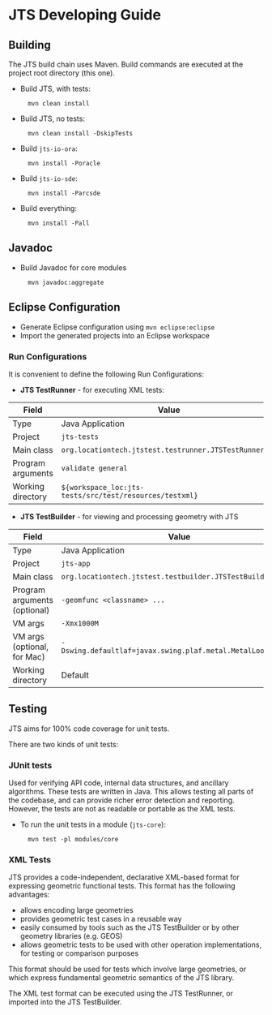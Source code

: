 # JTS Developing Guide

## Building

The JTS build chain uses Maven.  Build commands are executed at the project root directory (this one).

* Build JTS, with tests:

        mvn clean install

* Build JTS, no tests:

        mvn clean install -DskipTests

* Build `jts-io-ora`:

        mvn install -Poracle

* Build `jts-io-sde`:

        mvn install -Parcsde

* Build everything:

        mvn install -Pall

## Javadoc

* Build Javadoc for core modules

        mvn javadoc:aggregate

## Eclipse Configuration

* Generate Eclipse configuration using `mvn eclipse:eclipse`
* Import the generated projects into an Eclipse workspace

### Run Configurations

It is convenient to define the following Run Configurations:


* **JTS TestRunner** - for executing XML tests:

Field | Value
------|------
Type | Java Application
Project | `jts-tests`
Main class | `org.locationtech.jtstest.testrunner.JTSTestRunnerCmd`
Program arguments | `validate general`
Working directory | `${workspace_loc:jts-tests/src/test/resources/testxml}`

* **JTS TestBuilder** - for viewing and processing geometry with JTS

Field | Value
------|------
Type | Java Application
Project | `jts-app`
Main class | `org.locationtech.jtstest.testbuilder.JTSTestBuilder`
Program arguments (optional) | `-geomfunc <classname> ...`
VM args | `-Xmx1000M`
VM args (optional, for Mac) | `-Dswing.defaultlaf=javax.swing.plaf.metal.MetalLookAndFeel`
Working directory | Default

## Testing

JTS aims for 100% code coverage for unit tests.

There are two kinds of unit tests:

### JUnit tests

Used for verifying API code, internal data structures, and ancillary algorithms.
These tests are written in Java.
This allows testing all parts of the codebase,
and can provide richer error detection and reporting.
However, the tests are not as readable or portable
as the XML tests.

* To run the unit tests in a module (`jts-core`):

        mvn test -pl modules/core

### XML Tests

JTS provides a code-independent, declarative XML-based format for expressing geometric functional tests.
This format has the following advantages:

* allows encoding large geometries
* provides geometric test cases in a reusable way
* easily consumed by tools such as the JTS TestBuilder or by other geometry libraries (e.g. GEOS)
* allows geometric tests to be used with other operation implementations, for testing or comparison purposes

This format should be used for tests which involve large geometries, or which
express fundamental geometric semantics of the JTS library.

The XML test format can be executed using the JTS TestRunner, or imported into the JTS TestBuilder.


